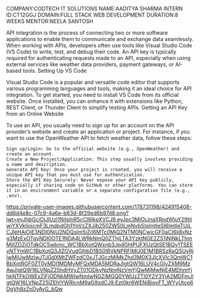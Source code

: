 COMPANY:CODTECH IT SOLUTIONS
NAME:AADITYA SHARMA
INTERN ID:CT12GGJ
DOMAIN:FULL STACK WEB DEVELOPMENT
DURATION:8 WEEKS 
MENTOR:NEELA SANTOSH






API integration is the process of connecting two or more software applications to enable them to communicate and exchange data seamlessly. When working with APIs, developers often use tools like Visual Studio Code (VS Code) to write, test, and debug their code. An API key is typically required for authenticating requests made to an API, especially when using external services like weather data providers, payment gateways, or AI-based tools.
Setting Up VS Code

Visual Studio Code is a popular and versatile code editor that supports various programming languages and tools, making it an ideal choice for API integration. To get started, you need to install VS Code from its official website. Once installed, you can enhance it with extensions like Python, REST Client, or Thunder Client to simplify testing APIs.
Getting an API Key from an Online Website

To use an API, you usually need to sign up for an account on the API provider’s website and create an application or project. For instance, if you want to use the OpenWeather API to fetch weather data, follow these steps:

    Sign up/Login: Go to the official website (e.g., OpenWeather) and create an account.
    Create a New Project/Application: This step usually involves providing a name and description.
    Generate API Key: Once your project is created, you will receive a unique API key that you must use for authentication.
    Store the API Key Securely: Never expose your API key publicly, especially if sharing code on GitHub or other platforms. You can store it in an environment variable or a separate configuration file (e.g., .env).











https://private-user-images.githubusercontent.com/178731198/424915408-dd6d4e8c-07c9-4a6e-b63d-8f29ed6b97d8.png?jwt=eyJhbGciOiJIUzI1NiIsInR5cCI6IkpXVCJ9.eyJpc3MiOiJnaXRodWIuY29tIiwiYXVkIjoicmF3LmdpdGh1YnVzZXJjb250ZW50LmNvbSIsImtleSI6ImtleTUiLCJleHAiOjE3NDI0NjU2NDQsIm5iZiI6MTc0MjQ2NTM0NCwicGF0aCI6Ii8xNzg3MzExOTgvNDI0OTE1NDA4LWRkNmQ0ZThjLTA3YzktNGE2ZS1iNjNkLThmMjllZDZiOTdkOC5wbmc_WC1BbXotQWxnb3JpdGhtPUFXUzQtSE1BQy1TSEEyNTYmWC1BbXotQ3JlZGVudGlhbD1BS0lBVkNPRFlMU0E1M1BRSzRaQSUyRjIwMjUwMzIwJTJGdXMtZWFzdC0xJTJGczMlMkZhd3M0X3JlcXVlc3QmWC1BbXotRGF0ZT0yMDI1MDMyMFQxMDA5MDRaJlgtQW16LUV4cGlyZXM9MzAwJlgtQW16LVNpZ25hdHVyZT01ODkyNzNmNzVmYjQwMjMwNjE4MDhmYjhkNTFkOWExZjFjODNkMWIwNmIwNGZiMGQ0YWUzZTI0Y2Y3YjA2MDFmJlgtQW16LVNpZ25lZEhlYWRlcnM9aG9zdCJ9.Ezt0kr6WENiBiovFT_WYyUtcp6DgVh8zZnDyAyG_bQw


